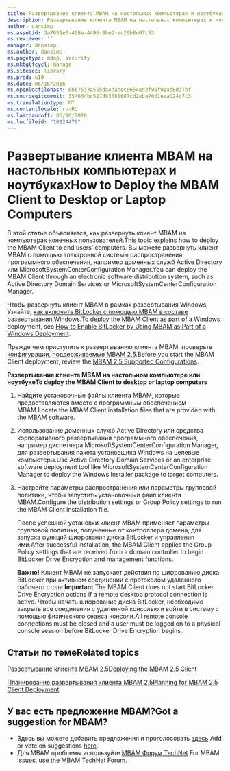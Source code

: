 ```yaml
---
title: Развертывание клиента MBAM на настольных компьютерах и ноутбуках
description: Развертывание клиента MBAM на настольных компьютерах и ноутбуках
author: dansimp
ms.assetid: 3a7639e0-468e-4496-8be2-ed29b8e07c53
ms.reviewer: ''
manager: dansimp
ms.author: dansimp
ms.pagetype: mdop, security
ms.mktglfcycl: manage
ms.sitesec: library
ms.prod: w10
ms.date: 06/16/2016
ms.openlocfilehash: 6b67533a555da4dabec6654ed3f95f91ad8d37bf
ms.sourcegitcommit: 354664bc527d93f80687cd2eba70d1eea024c7c3
ms.translationtype: MT
ms.contentlocale: ru-RU
ms.lasthandoff: 06/26/2020
ms.locfileid: "10824479"
---
```

# <span data-ttu-id="11488-103">Развертывание клиента MBAM на настольных компьютерах и ноутбуках</span><span class="sxs-lookup"><span data-stu-id="11488-103">How to Deploy the MBAM Client to Desktop or Laptop Computers</span></span>


<span data-ttu-id="11488-104">В этой статье объясняется, как развернуть клиент MBAM на компьютерах конечных пользователей.</span><span class="sxs-lookup"><span data-stu-id="11488-104">This topic explains how to deploy the MBAM Client to end users’ computers.</span></span> <span data-ttu-id="11488-105">Вы можете развернуть клиент MBAM с помощью электронной системы распространения программного обеспечения, например доменных служб Active Directory или MicrosoftSystemCenterConfiguration Manager.</span><span class="sxs-lookup"><span data-stu-id="11488-105">You can deploy the MBAM Client through an electronic software distribution system, such as Active Directory Domain Services or MicrosoftSystemCenterConfiguration Manager.</span></span>

<span data-ttu-id="11488-106">Чтобы развернуть клиент MBAM в рамках развертывания Windows, Узнайте, [как включить BitLocker с помощью MBAM в составе развертывания Windows](how-to-enable-bitlocker-by-using-mbam-as-part-of-a-windows-deploymentmbam-25.md).</span><span class="sxs-lookup"><span data-stu-id="11488-106">To deploy the MBAM Client as part of a Windows deployment, see [How to Enable BitLocker by Using MBAM as Part of a Windows Deployment](how-to-enable-bitlocker-by-using-mbam-as-part-of-a-windows-deploymentmbam-25.md).</span></span>

<span data-ttu-id="11488-107">Прежде чем приступить к развертыванию клиента MBAM, проверьте [конфигурации, поддерживаемые MBAM 2,5](mbam-25-supported-configurations.md).</span><span class="sxs-lookup"><span data-stu-id="11488-107">Before you start the MBAM Client deployment, review the [MBAM 2.5 Supported Configurations](mbam-25-supported-configurations.md).</span></span>

**<span data-ttu-id="11488-108">Развертывание клиента MBAM на настольном компьютере или ноутбуке</span><span class="sxs-lookup"><span data-stu-id="11488-108">To deploy the MBAM Client to desktop or laptop computers</span></span>**

1.  <span data-ttu-id="11488-109">Найдите установочные файлы клиента MBAM, которые предоставляются вместе с программным обеспечением MBAM.</span><span class="sxs-lookup"><span data-stu-id="11488-109">Locate the MBAM Client installation files that are provided with the MBAM software.</span></span>

2.  <span data-ttu-id="11488-110">Использование доменных служб Active Directory или средства корпоративного развертывания программного обеспечения, например диспетчера MicrosoftSystemCenterConfiguration Manager, для развертывания пакета установщика Windows на целевые компьютеры.</span><span class="sxs-lookup"><span data-stu-id="11488-110">Use Active Directory Domain Services or an enterprise software deployment tool like MicrosoftSystemCenterConfiguration Manager to deploy the Windows Installer package to target computers.</span></span>

3.  <span data-ttu-id="11488-111">Настройте параметры распространения или параметры групповой политики, чтобы запустить установочный файл клиента MBAM.</span><span class="sxs-lookup"><span data-stu-id="11488-111">Configure the distribution settings or Group Policy settings to run the MBAM Client installation file.</span></span>

    <span data-ttu-id="11488-112">После успешной установки клиент MBAM применяет параметры групповой политики, полученные от контроллера домена, для запуска функций шифрования диска BitLocker и управления ими.</span><span class="sxs-lookup"><span data-stu-id="11488-112">After successful installation, the MBAM Client applies the Group Policy settings that are received from a domain controller to begin BitLocker Drive Encryption and management functions.</span></span>

    <span data-ttu-id="11488-113">**Важно!**  Клиент MBAM не запускает действия по шифрованию диска BitLocker при активном соединении с протоколом удаленного рабочего стола.</span><span class="sxs-lookup"><span data-stu-id="11488-113">**Important** The MBAM Client does not start BitLocker Drive Encryption actions if a remote desktop protocol connection is active.</span></span> <span data-ttu-id="11488-114">Чтобы начать шифрование диска BitLocker, необходимо закрыть все соединения с удаленной консолью и войти в систему с помощью физического сеанса консоли.</span><span class="sxs-lookup"><span data-stu-id="11488-114">All remote console connections must be closed and a user must be logged on to a physical console session before BitLocker Drive Encryption begins.</span></span>

     


## <span data-ttu-id="11488-115">Статьи по теме</span><span class="sxs-lookup"><span data-stu-id="11488-115">Related topics</span></span>
[<span data-ttu-id="11488-116">Развертывание клиента MBAM 2.5</span><span class="sxs-lookup"><span data-stu-id="11488-116">Deploying the MBAM 2.5 Client</span></span>](deploying-the-mbam-25-client.md)

[<span data-ttu-id="11488-117">Планирование развертывания клиента MBAM 2.5</span><span class="sxs-lookup"><span data-stu-id="11488-117">Planning for MBAM 2.5 Client Deployment</span></span>](planning-for-mbam-25-client-deployment.md)

 

## <span data-ttu-id="11488-118">У вас есть предложение MBAM?</span><span class="sxs-lookup"><span data-stu-id="11488-118">Got a suggestion for MBAM?</span></span>
- <span data-ttu-id="11488-119">Здесь вы можете добавить предложения и проголосовать [здесь](http://mbam.uservoice.com/forums/268571-microsoft-bitlocker-administration-and-monitoring).</span><span class="sxs-lookup"><span data-stu-id="11488-119">Add or vote on suggestions [here](http://mbam.uservoice.com/forums/268571-microsoft-bitlocker-administration-and-monitoring).</span></span> 
- <span data-ttu-id="11488-120">Для MBAM проблемы используйте [MBAM Форум TechNet](https://social.technet.microsoft.com/Forums/home?forum=mdopmbam).</span><span class="sxs-lookup"><span data-stu-id="11488-120">For MBAM issues, use the [MBAM TechNet Forum](https://social.technet.microsoft.com/Forums/home?forum=mdopmbam).</span></span> 





